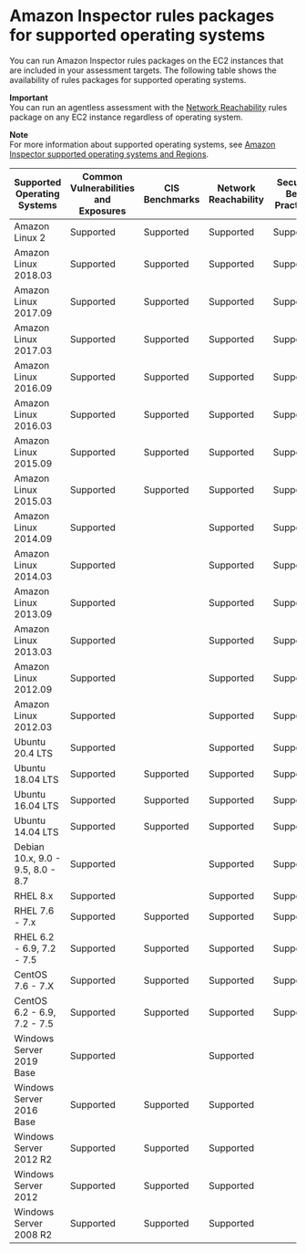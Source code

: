 # Amazon Inspector rules packages for supported operating systems<a name="inspector_rule-packages_across_os"></a>

You can run Amazon Inspector rules packages on the EC2 instances that are included in your assessment targets\. The following table shows the availability of rules packages for supported operating systems\. 

**Important**  
You can run an agentless assessment with the [Network Reachability](inspector_network-reachability.md) rules package on any EC2 instance regardless of operating system\.

**Note**  
For more information about supported operating systems, see [Amazon Inspector supported operating systems and Regions](inspector_supported_os_regions.md)\.


| Supported Operating Systems | Common Vulnerabilities and Exposures | CIS Benchmarks | Network Reachability | Security Best Practices | Runtime Behavior Analysis | 
| --- | --- | --- | --- | --- | --- | 
|  Amazon Linux 2  |  Supported  | Supported |  Supported  |  Supported  |  Deprecated  | 
|  Amazon Linux 2018\.03  |  Supported  | Supported |  Supported  |  Supported  |  Deprecated  | 
|  Amazon Linux 2017\.09  |  Supported  | Supported |  Supported  |  Supported  |  Deprecated  | 
|  Amazon Linux 2017\.03  |  Supported  | Supported |  Supported  |  Supported  |  Deprecated  | 
|  Amazon Linux 2016\.09  |  Supported  | Supported |  Supported  |  Supported  |  Deprecated  | 
|  Amazon Linux 2016\.03  |  Supported  | Supported |  Supported  |  Supported  |  Deprecated  | 
|  Amazon Linux 2015\.09  |  Supported  | Supported |  Supported  |  Supported  |  Deprecated  | 
|  Amazon Linux 2015\.03  |  Supported  |  Supported  |  Supported  |  Supported  |  Deprecated  | 
|  Amazon Linux 2014\.09  |  Supported  |   |  Supported  | Supported |  | 
|  Amazon Linux 2014\.03  |  Supported  |   |  Supported  | Supported  |  | 
|  Amazon Linux 2013\.09  |  Supported  |   |  Supported  | Supported  |  | 
|  Amazon Linux 2013\.03  |  Supported  |   |  Supported  | Supported  |  | 
|  Amazon Linux 2012\.09  |  Supported  |   |  Supported  | Supported  |  | 
|  Amazon Linux 2012\.03  |  Supported  |   |  Supported  | Supported  |  | 
|  Ubuntu 20\.4 LTS  |  Supported  |  |  Supported  |  Supported  |  | 
|  Ubuntu 18\.04 LTS  |  Supported  | Supported | Supported |  Supported  |  Deprecated  | 
|  Ubuntu 16\.04 LTS  |  Supported  | Supported |  Supported  |  Supported  |  Deprecated  | 
|  Ubuntu 14\.04 LTS  |  Supported  | Supported |  Supported  |  Supported  | Deprecated | 
|  Debian 10\.x, 9\.0 \- 9\.5, 8\.0 \- 8\.7  |  Supported  |  |  Supported  | Supported |  | 
|  RHEL 8\.x  |  Supported  |  |  Supported  |  Supported  |  | 
|  RHEL 7\.6 \- 7\.x  |  Supported  | Supported |  Supported  |  Supported  |  | 
|  RHEL 6\.2 \- 6\.9, 7\.2 \- 7\.5  |  Supported  | Supported |  Supported  |  Supported  |  Deprecated  | 
|  CentOS 7\.6 \- 7\.X  |  Supported  | Supported |  Supported  |  Supported  |  | 
|  CentOS 6\.2 \- 6\.9, 7\.2 \- 7\.5  |  Supported  | Supported |  Supported  |  Supported  |  Deprecated  | 
|  Windows Server 2019 Base  |  Supported  |  |  Supported  |  |  | 
|  Windows Server 2016 Base  |  Supported  | Supported |  Supported  |   |  Deprecated  | 
|  Windows Server 2012 R2  |  Supported  |  Supported  |  Supported  |   |  Deprecated  | 
|  Windows Server 2012  |  Supported  |  Supported  |  Supported  |   |  Deprecated  | 
|  Windows Server 2008 R2  |  Supported  |  Supported  |  Supported  |   |  Deprecated  | 